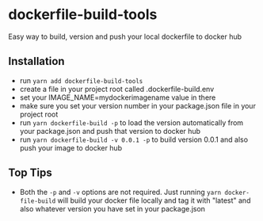 # dockerfile-build-tools

Easy way to build, version and push your local dockerfile to docker hub

## Installation
- run `yarn add dockerfile-build-tools`
- create a file in your project root called .dockerfile-build.env
- set your IMAGE_NAME=mydockerimagename value in there
- make sure you set your version number in your package.json file in your project root
- run `yarn dockerfile-build -p` to load the version automatically from your package.json and push that version to docker hub
- run `yarn dockerfile-build -v 0.0.1 -p` to build version 0.0.1 and also push your image to docker hub

## Top Tips
- Both the `-p` and `-v` options are not required. Just running `yarn docker-file-build` will build your docker file locally and tag it
    with "latest" and also whatever version you have set in your package.json
